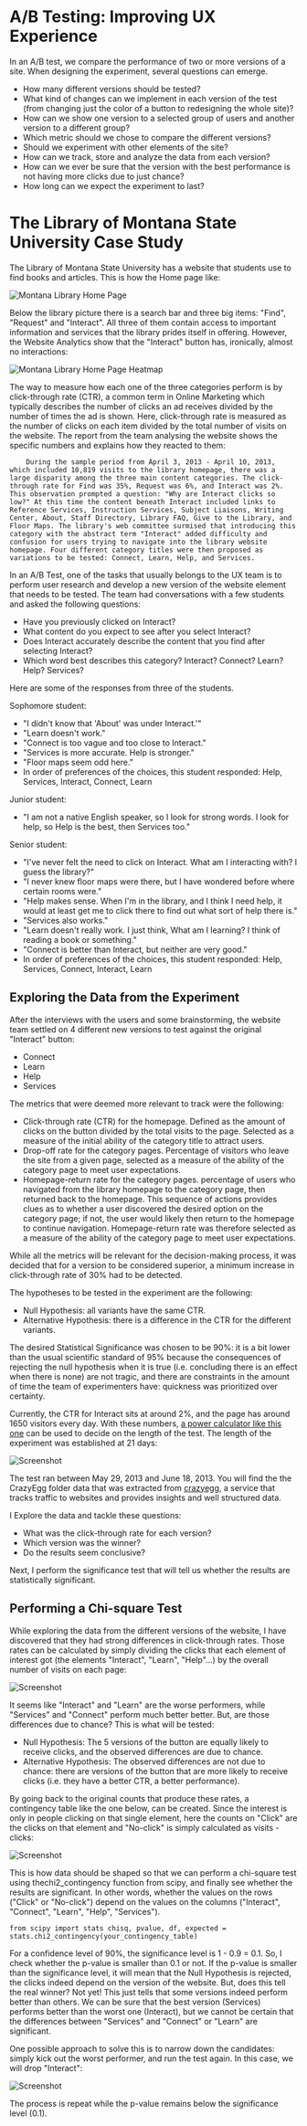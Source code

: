 # A/B Testing: Improving UX Experience

In an A/B test, we compare the performance of two or more versions of a site. When designing the experiment, several questions can emerge.

* How many different versions should be tested?
* What kind of changes can we implement in each version of the test (from changing just the color of a button to redesigning the whole site)?
* How can we show one version to a selected group of users and another version to a different group?
* Which metric should we chose to compare the different versions?
* Should we experiment with other elements of the site?
* How can we track, store and analyze the data from each version?
* How can we ever be sure that the version with the best performance is not having more clicks due to just chance?
* How long can we expect the experiment to last?

# The Library of Montana State University Case Study

The Library of Montana State University has a website that students use to find books and articles. This is how the Home page  like:

![Montana Library Home Page](montana_library.png)

Below the library picture there is a search bar and three big items: "Find", "Request" and "Interact". All three of them contain access to important information and services that the library prides itself in offering. However, the Website Analytics show that the "Interact" button has, ironically, almost no interactions:

![Montana Library Home Page Heatmap](montana_heatmap.png)

The way to measure how each one of the three categories perform is by click-through rate (CTR), a common term in Online Marketing which typically describes the number of clicks an ad receives divided by the number of times the ad is shown. Here, click-through rate is measured as the number of clicks on each item divided by the total number of visits on the website. The report from the team analysing the website shows the specific numbers and explains how they reacted to them:

        During the sample period from April 3, 2013 - April 10, 2013, which included 10,819 visits to the library homepage, there was a large disparity among the three main content categories. The click-through rate for Find was 35%, Request was 6%, and Interact was 2%. This observation prompted a question: "Why are Interact clicks so low?" At this time the content beneath Interact included links to Reference Services, Instruction Services, Subject Liaisons, Writing Center, About, Staff Directory, Library FAQ, Give to the Library, and Floor Maps. The library's web committee surmised that introducing this category with the abstract term "Interact" added difficulty and confusion for users trying to navigate into the library website homepage. Four different category titles were then proposed as variations to be tested: Connect, Learn, Help, and Services.

In an A/B Test, one of the tasks that usually belongs to the UX team is to perform user research and develop a new version of the website element that needs to be tested. The team had conversations with a few students and asked the following questions:

* Have you previously clicked on Interact?
* What content do you expect to see after you select Interact?
* Does Interact accurately describe the content that you find after selecting Interact?
* Which word best describes this category? Interact? Connect? Learn? Help? Services?

Here are some of the responses from three of the students.

Sophomore student:

* "I didn't know that 'About' was under Interact.'"
* "Learn doesn't work."
* "Connect is too vague and too close to Interact."
* "Services is more accurate. Help is stronger."
* "Floor maps seem odd here."
* In order of preferences of the choices, this student responded: Help, Services, Interact, Connect, Learn

Junior student:

* "I am not a native English speaker, so I look for strong words. I look for help, so Help is the best, then Services too."

Senior student:

* "I've never felt the need to click on Interact. What am I interacting with? I guess the library?"
* "I never knew floor maps were there, but I have wondered before where certain rooms were."
* "Help makes sense. When I'm in the library, and I think I need help, it would at least get me to click there to find out what sort of help there is."
* "Services also works."
* "Learn doesn't really work. I just think, What am I learning? I think of reading a book or something."
* "Connect is better than Interact, but neither are very good."
* In order of preferences of the choices, this student responded: Help, Services, Connect, Interact, Learn

## Exploring the Data from the Experiment

After the interviews with the users and some brainstorming, the website team settled on 4 different new versions to test against the original "Interact" button:

* Connect
* Learn
* Help
* Services

The metrics that were deemed more relevant to track were the following:

* Click-through rate (CTR) for the homepage. Defined as the amount of clicks on the button divided by the total visits to the page. Selected as a measure of the initial ability of the category title to attract users.
* Drop-off rate for the category pages. Percentage of visitors who leave the site from a given page, selected as a measure of the ability of the category page to meet user expectations.
* Homepage-return rate for the category pages. percentage of users who navigated from the library homepage to the category page, then returned back to the homepage. This sequence of actions provides clues as to whether a user discovered the desired option on the category page; if not, the user would likely then return to the homepage to continue navigation. Homepage-return rate was therefore selected as a measure of the ability of the category page to meet user expectations.

While all the metrics will be relevant for the decision-making process, it was decided that for a version to be considered superior, a minimum increase in click-through rate of 30% had to be detected.

The hypotheses to be tested in the experiment are the following:

* Null Hypothesis: all variants have the same CTR.
* Alternative Hypothesis: there is a difference in the CTR for the different variants.

The desired Statistical Significance was chosen to be 90%: it is a bit lower than the usual scientific standard of 95% because the consequences of rejecting the null hypothesis when it is true (i.e. concluding there is an effect when there is none) are not tragic, and there are constraints in the amount of time the team of experimenters have: quickness was prioritized over certainty.

Currently, the CTR for Interact sits at around 2%, and the page has around 1650 visitors every day.  With these numbers, [a power calculator like this one](https://www.abtasty.com/sample-size-calculator/) can be used to decide on the length of the test. The length of the experiment was established at 21 days:

![Screenshot](Screenshot-2021-08-11-at-19.04.08-1536x927.png)

The test ran between May 29, 2013 and June 18, 2013. You will find the the CrazyEgg folder data that was extracted from [crazyegg](https://www.crazyegg.com/), a service that tracks traffic to websites and provides insights and well structured data.

I Explore the data and tackle these questions:

* What was the click-through rate for each version?
* Which version was the winner?
* Do the results seem conclusive?

Next, I perform the significance test that will tell us whether the results are statistically significant.


## Performing a Chi-square Test

While exploring the data from the different versions of the website, I have discovered that they had strong differences in click-through rates. Those rates can be calculated by simply dividing the clicks that each element of interest got (the elements "Interact", "Learn", "Help"...) by the overall number of visits on each page:

![Screenshot](Screenshot-2021-08-13-at-14.28.35-768x757.png)

It seems like "Interact" and "Learn" are the worse performers, while "Services" and "Connect" perform much better better. But, are those differences due to chance? This is what will be tested:

* Null Hypothesis: The 5 versions of the button are equally likely to receive clicks, and the observed differences are due to chance.
* Alternative Hypothesis: The observed differences are not due to chance: there are versions of the button that are more likely to receive clicks (i.e. they have a better CTR, a better performance).

By going back to the original counts that produce these rates, a contingency table like the one below, can be created. Since the interest is only in people clicking on that single element, here the counts on "Click" are the clicks on that element and "No-click" is simply calculated as visits - clicks:

![Screenshot](Screenshot-2021-08-13-at-14.29.36-1024x273.png)

This is how data should be shaped so that we can perform a chi-square test using thechi2_contingency function from scipy, and finally see whether the results are significant. In other words, whether the values on the rows ("Click" or "No-click") depend on the values on the columns ("Interact", "Connect", "Learn", "Help", "Services").

`from scipy import stats
chisq, pvalue, df, expected = stats.chi2_contingency(your_contingency_table)`

For a confidence level of 90%, the significance level is 1 - 0.9 = 0.1. So, I check whether the p-value is smaller than 0.1 or not. If the p-value is smaller than the significance level, it will mean that the Null Hypothesis is rejected, the clicks indeed depend on the version of the website. But, does this tell the real winner? Not yet! This just tells that some versions indeed perform better than others. We can be sure that the best version (Services) performs better than the worst one (Interact), but we cannot be certain that the differences between "Services" and "Connect" or "Learn" are significant.

One possible approach to solve this is to narrow down the candidates: simply kick out the worst performer, and run the test again. In this case, we will drop "Interact":

![Screenshot](Screenshot-2021-08-13-at-14.32.33-1536x469.png)

The process is repeat while the p-value remains below the significance level (0.1).

